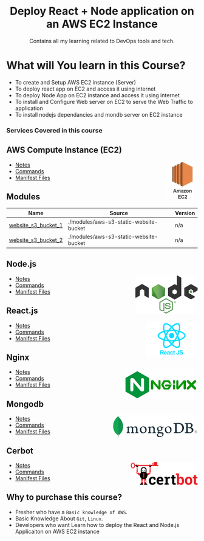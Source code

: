<h1 align="center"> Deploy React + Node application on an AWS EC2 Instance </h1>

<p align="center"> Contains all my learning related to DevOps tools and tech.</p>



# What will You learn  in this Course?
- To create and Setup AWS EC2 instance (Server) 
- To deploy react app on EC2 and access it using internet 
- To deploy Node App on EC2 instance and access it using internet
- To install and Configure Web server on EC2 to serve the Web Traffic to application
- To install nodejs dependancies and mondb server on EC2 instance

### Services Covered in this course

## AWS Compute Instance (EC2)
<img align="right" src="https://github.com/DipakBodare/udemy-course-images/blob/main/ec2/ec2.jpeg" height="100" alt="AWS Compute Instance (EC2)"> 

- [Notes](Kubernetes/README.md)
- [Commands](Kubernetes/commands/README.md)
- [Manifest Files](https://github.com/Pradumnasaraf/DevOps/tree/main/Kubernetes/YAML)

## Modules

| Name | Source | Version |
|------|--------|---------|
| <a name="module_website_s3_bucket_1"></a> [website\_s3\_bucket\_1](#module\_website\_s3\_bucket\_1) | ./modules/aws-s3-static-website-bucket | n/a |
| <a name="module_website_s3_bucket_2"></a> [website\_s3\_bucket\_2](#module\_website\_s3\_bucket\_2) | ./modules/aws-s3-static-website-bucket | n/a |

## Node.js 
<img align="right" src="https://github.com/DipakBodare/udemy-course-images/blob/main/ec2/nodejs.png" height="100" alt="Node.js"> 

- [Notes](Kubernetes/README.md)
- [Commands](Kubernetes/commands/README.md)
- [Manifest Files](https://github.com/Pradumnasaraf/DevOps/tree/main/Kubernetes/YAML)

## React.js
<img align="right" src="https://github.com/DipakBodare/udemy-course-images/blob/main/ec2/react.png" height="90" alt="React.js"> 

- [Notes](Kubernetes/README.md)
- [Commands](Kubernetes/commands/README.md)
- [Manifest Files](https://github.com/Pradumnasaraf/DevOps/tree/main/Kubernetes/YAML)

## Nginx
<img align="right" src="https://github.com/DipakBodare/udemy-course-images/blob/main/ec2/nginx.png" height="80" alt="Nginx"> 

- [Notes](Kubernetes/README.md)
- [Commands](Kubernetes/commands/README.md)
- [Manifest Files](https://github.com/Pradumnasaraf/DevOps/tree/main/Kubernetes/YAML)

## Mongodb
<img align="right" src="https://github.com/DipakBodare/udemy-course-images/blob/main/ec2/mongodb.png" height="60" alt="Mongodb"> 

- [Notes](Kubernetes/README.md)
- [Commands](Kubernetes/commands/README.md)
- [Manifest Files](https://github.com/Pradumnasaraf/DevOps/tree/main/Kubernetes/YAML)


## Cerbot
<img align="right" src="https://github.com/DipakBodare/udemy-course-images/blob/main/ec2/certbot.png" height="60" alt="Certbot"> 

- [Notes](Kubernetes/README.md)
- [Commands](Kubernetes/commands/README.md)
- [Manifest Files](https://github.com/Pradumnasaraf/DevOps/tree/main/Kubernetes/YAML)

## Why to purchase this course?
- Fresher who have a `Basic knowledge of AWS`.
- Basic Knowledge About `Git`, `Linux`.
- Developers who want Learn how to deploy the React and Node.js Applicaiton on AWS EC2 instance


